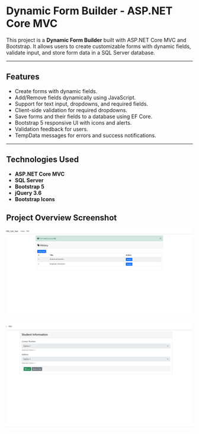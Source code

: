 # Dynamic Form Builder - ASP.NET Core MVC

This project is a **Dynamic Form Builder** built with ASP.NET Core MVC and Bootstrap. It allows users to create customizable forms with dynamic fields, validate input, and store form data in a SQL Server database.

---

## Features

- Create forms with dynamic fields.
- Add/Remove fields dynamically using JavaScript.
- Support for text input, dropdowns, and required fields.
- Client-side validation for required dropdowns.
- Save forms and their fields to a database using EF Core.
- Bootstrap 5 responsive UI with icons and alerts.
- Validation feedback for users.
- TempData messages for errors and success notifications.

---

## Technologies Used

- **ASP.NET Core MVC**
- **SQL Server**
- **Bootstrap 5**
- **jQuery 3.6**
- **Bootstrap Icons**

## Project Overview Screenshot
![Workflow Diagram](Project%20Screenshot/Screenshot_4.jpg)

![Workflow Diagram](Project%20Screenshot/Screenshot_5.jpg)




